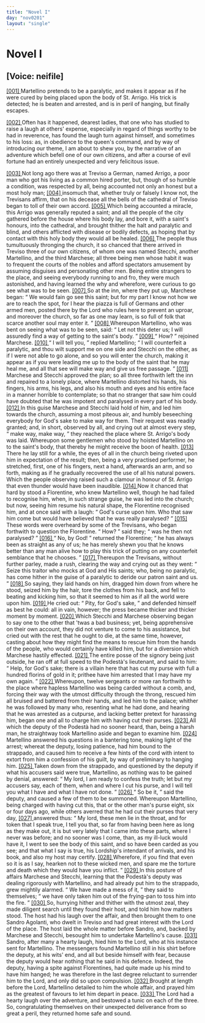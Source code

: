 ```yaml
---
title: "Novel I"
day: "nov0201"
layout: "single"
---
```

<div id="nov0201" type="novella" who="neifile">
 <h1>
  Novel I
 </h1>
 <p>
  <h2>
   [Voice: neifile]
  </h2>
 </p>
 <argument>
  <p>
   <a href="{{ site.baseurl }}itDecameron/nov0201#p02010001" id="p02010001">
    [001]
   </a>
   Martellino pretends to be a paralytic, and makes it appear
 as if he were cured by being placed upon the body of
 St. Arrigo. His trick is detected; he is beaten and
 arrested, and is in peril of hanging, but finally escapes.
  </p>
 </argument>
 <div3 type="commentary" who="neifile">
  <p>
   <a href="{{ site.baseurl }}itDecameron/nov0201#p02010002" id="p02010002">
    [002]
   </a>
   Often
   has it happened, dearest ladies, that one who has studied
 to raise a laugh at others' expense, especially in regard of things
 worthy to be had in reverence, has found the laugh turn against himself,
 and sometimes to his loss: as, in obedience to the queen's
 command, and by way of introducing our theme, I am about to shew
 you, by the narrative of an adventure which befell one of our own
 citizens, and after a course of evil fortune had an entirely unexpected
 and very felicitous issue.
  </p>
 </div3>
 <p>
  <a href="{{ site.baseurl }}itDecameron/nov0201#p02010003" id="p02010003">
   [003]
  </a>
  Not long ago there was at Treviso a German, named Arrigo, a
 poor man who got his living as a common hired porter, but, though
 of so humble a condition, was respected by all, being accounted not
      only an honest but a most holy man;
  <a href="{{ site.baseurl }}itDecameron/nov0201#p02010004" id="p02010004">
   [004]
  </a>
  insomuch that, whether truly
 or falsely I know not, the Trevisans affirm, that on his decease all
 the bells of the cathedral of Treviso began to toll of their own accord.
  <a href="{{ site.baseurl }}itDecameron/nov0201#p02010005" id="p02010005">
   [005]
  </a>
  Which being accounted a miracle, this Arrigo was generally reputed
 a saint; and all the people of the city gathered before the house where
 his body lay, and bore it, with a saint's honours, into the cathedral,
 and brought thither the halt and paralytic and blind, and others
 afflicted with disease or bodily defects, as hoping that by contact with
 this holy body they would all be healed.
  <a href="{{ site.baseurl }}itDecameron/nov0201#p02010006" id="p02010006">
   [006]
  </a>
  The people thus tumultuously
 thronging the church, it so chanced that there arrived in
 Treviso three of our own citizens, of whom one was named Stecchi,
 another Martellino, and the third Marchese; all three being men
  whose habit it was to frequent the courts of the nobles and afford
 spectators amusement by assuming disguises and personating other
 men. Being entire strangers to the place, and seeing everybody
 running to and fro, they were much astonished, and having learned
 the why and wherefore, were curious to go see what was to be seen.
  <a href="{{ site.baseurl }}itDecameron/nov0201#p02010007" id="p02010007">
   [007]
  </a>
  So at the inn, where they put up, Marchese began:
  <q direct="unspecified">
   We would
 fain go see this saint; but for my part I know not how we are to
 reach the spot, for I hear the piazza is full of Germans and other
 armed men, posted there by the Lord who rules here to prevent an
 uproar, and moreover the church, so far as one may learn, is so full
 of folk that scarce another soul may enter it.
  </q>
  <a href="{{ site.baseurl }}itDecameron/nov0201#p02010008" id="p02010008">
   [008]
  </a>
  Whereupon Martellino,
 who was bent on seeing what was to be seen, said:
  <q direct="unspecified">
   Let not
 this deter us; I will assuredly find a way of getting to the saint's
 body.
  </q>
  <a href="{{ site.baseurl }}itDecameron/nov0201#p02010009" id="p02010009">
   [009]
  </a>
  <q direct="unspecified">
   How?
  </q>
  rejoined Marchese.
  <a href="{{ site.baseurl }}itDecameron/nov0201#p02010010" id="p02010010">
   [010]
  </a>
  <q direct="unspecified">
   I will tell you,
  </q>
  replied Martellino;
  <q direct="unspecified">
   I will counterfeit a paralytic, and thou wilt support me on one side
 and Stecchi on the other, as if I were not able to go alone, and so
 you will enter the church, making it appear as if you were leading
 me up to the body of the saint that he may heal me, and all that see
 will make way and give us free passage.
  </q>
  <a href="{{ site.baseurl }}itDecameron/nov0201#p02010011" id="p02010011">
   [011]
  </a>
  Marchese and Stecchi
 approved the plan; so all three forthwith left the inn and repaired to
 a lonely place, where Martellino distorted his hands, his fingers, his
 arms, his legs, and also his mouth and eyes and his entire face in a
 manner horrible to contemplate; so that no stranger that saw him
 could have doubted that he was impotent and paralysed in every part
 of his body.
  <a href="{{ site.baseurl }}itDecameron/nov0201#p02010012" id="p02010012">
   [012]
  </a>
  In this guise Marchese and Stecchi laid hold of him,
 and led him towards the church, assuming a most piteous air, and
 humbly beseeching everybody for God's sake to make way for them.
 Their request was readily granted; and, in short, observed by all,
 and crying out at almost every step,
  <q direct="unspecified">
   make way, make way,
  </q>
  they
 reached the place where St. Arrigo's body was laid. Whereupon
 some gentlemen who stood by hoisted Martellino on to the saint's
 body, that thereby he might receive the boon of health.
  <a href="{{ site.baseurl }}itDecameron/nov0201#p02010013" id="p02010013">
   [013]
  </a>
  There he
 lay still for a while, the eyes of all in the church being riveted upon
 him in expectation of the result; then, being a very practised performer,
 he stretched, first, one of his fingers, next a hand, afterwards
 an arm, and so forth, making as if he gradually recovered the use of
 all his natural powers. Which the people observing raised such a
 clamour in honour of St. Arrigo that even thunder would have been
  inaudible.
  <a href="{{ site.baseurl }}itDecameron/nov0201#p02010014" id="p02010014">
   [014]
  </a>
  Now it chanced that hard by stood a Florentine, who
 knew Martellino well, though he had failed to recognise him, when,
 in such strange guise, he was led into the church; but now, seeing
 him resume his natural shape, the Florentine recognised him, and at
 once said with a laugh:
  <q direct="unspecified">
   God's curse upon him. Who that saw
 him come but would have believed that he was really paralysed?
  </q>
  <a href="{{ site.baseurl }}itDecameron/nov0201#p02010015" id="p02010015">
   [015]
  </a>
  These words were overheard by some of the Trevisans, who began
 forthwith to question the Florentine.
  <q direct="unspecified">
   How?
  </q>
  said they;
  <q direct="unspecified">
   was
 he then not paralysed?
  </q>
  <a href="{{ site.baseurl }}itDecameron/nov0201#p02010016" id="p02010016">
   [016]
  </a>
  <q direct="unspecified">
   No, by God!
  </q>
  returned the Florentine;
  <q direct="unspecified">
   he has always been as straight as any of us; he has merely
 shewn you that he knows better than any man alive how to play
 this trick of putting on any counterfeit semblance that he chooses.
  </q>
  <a href="{{ site.baseurl }}itDecameron/nov0201#p02010017" id="p02010017">
   [017]
  </a>
  Thereupon the Trevisans, without further parley, made a rush, clearing
 the way and crying out as they went:
  <q direct="unspecified">
   Seize this traitor who
 mocks at God and His saints; who, being no paralytic, has come
 hither in the guise of a paralytic to deride our patron saint and us.
  </q>
  <a href="{{ site.baseurl }}itDecameron/nov0201#p02010018" id="p02010018">
   [018]
  </a>
  So saying, they laid hands on him, dragged him down from where
 he stood, seized him by the hair, tore the clothes from his back, and
 fell to beating and kicking him, so that it seemed to him as if all the
 world were upon him.
  <a href="{{ site.baseurl }}itDecameron/nov0201#p02010019" id="p02010019">
   [019]
  </a>
  He cried out:
  <q direct="unspecified">
   Pity, for God's sake,
  </q>
  and
 defended himself as best he could: all in vain, however; the press
 became thicker and thicker moment by moment.
  <a href="{{ site.baseurl }}itDecameron/nov0201#p02010020" id="p02010020">
   [020]
  </a>
  Which Stecchi and
 Marchese observing began to say one to the other that 'twas a bad
 business; yet, being apprehensive on their own account, they did not
 venture to come to his assistance, but cried out with the rest that he
 ought to die, at the same time, however, casting about how they
 might find the means to rescue him from the hands of the people,
 who would certainly have killed him, but for a diversion which
 Marchese hastily effected.
  <a href="{{ site.baseurl }}itDecameron/nov0201#p02010021" id="p02010021">
   [021]
  </a>
  The entire posse of the signory being just
 outside, he ran off at full speed to the Podest&agrave;'s lieutenant, and
 said
 to him:
  <q direct="unspecified">
   Help, for God's sake; there is a villain here that has cut
 my purse with full a hundred florins of gold in it; prithee have him
 arrested that I may have my own again.
  </q>
  <a href="{{ site.baseurl }}itDecameron/nov0201#p02010022" id="p02010022">
   [022]
  </a>
  Whereupon, twelve
 sergeants or more ran forthwith to the place where hapless Martellino
 was being carded without a comb, and, forcing their way with the
 utmost difficulty through the throng, rescued him all bruised and
 battered from their hands, and led him to the palace; whither he was
 followed by many who, resenting what he had done, and hearing that
  he was arrested as a cutpurse, and lacking better pretext for harassing
 him, began one and all to charge him with having cut their purses.
  <a href="{{ site.baseurl }}itDecameron/nov0201#p02010023" id="p02010023">
   [023]
  </a>
  All which the deputy of the Podest&agrave; had no sooner heard, than, being
 a harsh man, he straightway took Martellino aside and began to
 examine him.
  <a href="{{ site.baseurl }}itDecameron/nov0201#p02010024" id="p02010024">
   [024]
  </a>
  Martellino answered his questions in a bantering tone,
 making light of the arrest; whereat the deputy, losing patience, had
 him bound to the strappado, and caused him to receive a few hints of
 the cord with intent to extort from him a confession of his guilt, by
 way of preliminary to hanging him.
  <a href="{{ site.baseurl }}itDecameron/nov0201#p02010025" id="p02010025">
   [025]
  </a>
  Taken down from the strappado,
 and questioned by the deputy if what his accusers said were
 true, Martellino, as nothing was to be gained by denial, answered:
  <q direct="unspecified">
   My lord, I am ready to confess the truth; let but my accusers say,
 each of them, when and where I cut his purse, and I will tell you
 what I have and what I have not done.
  </q>
  <a href="{{ site.baseurl }}itDecameron/nov0201#p02010026" id="p02010026">
   [026]
  </a>
  <q direct="unspecified">
   So be it,
  </q>
  said the deputy,
 and caused a few of them to be summoned. Whereupon Martellino,
 being charged with having cut this, that or the other man's purse
 eight, six or four days ago, while others averred that he had cut their
 purses that very day,
  <a href="{{ site.baseurl }}itDecameron/nov0201#p02010027" id="p02010027">
   [027]
  </a>
  answered thus:
  <q direct="unspecified">
   My lord, these men lie in
 the throat, and for token that I speak true, I tell you that, so far from
 having been here as long as they make out, it is but very lately that
 I came into these parts, where I never was before; and no sooner was
 I come, than, as my ill-luck would have it, I went to see the body of
 this saint, and so have been carded as you see; and that what I say
 is true, his Lordship's intendant of arrivals, and his book, and also my
 host may certify.
   <a href="{{ site.baseurl }}itDecameron/nov0201#p02010028" id="p02010028">
    [028]
   </a>
   Wherefore, if you find that even so it is as I say,
 hearken not to these wicked men, and spare me the torture and death
 which they would have you inflict.
  </q>
  <a href="{{ site.baseurl }}itDecameron/nov0201#p02010029" id="p02010029">
   [029]
  </a>
  In this posture of affairs
 Marchese and Stecchi, learning that the Podest&agrave;'s deputy was dealing
 rigorously with Martellino, and had already put him to the strappado,
 grew mightily alarmed.
  <q direct="unspecified">
   We have made a mess of it,
  </q>
  they said to
 themselves;
  <q direct="unspecified">
   we have only taken him out of the frying-pan to toss
 him into the fire.
  </q>
  <a href="{{ site.baseurl }}itDecameron/nov0201#p02010030" id="p02010030">
   [030]
  </a>
  So, hurrying hither and thither with the utmost
 zeal, they made diligent search until they found their host, and told
 him how matters stood. The host had his laugh over the affair, and
 then brought them to one Sandro Agolanti, who dwelt in Treviso
 and had great interest with the Lord of the place. The host laid the
 whole matter before Sandro, and, backed by Marchese and Stecchi,
 besought him to undertake Martellino's cause.
  <a href="{{ site.baseurl }}itDecameron/nov0201#p02010031" id="p02010031">
   [031]
  </a>
  Sandro, after many
  a hearty laugh, hied him to the Lord, who at his instance sent for
 Martellino. The messengers found Martellino still in his shirt before
 the deputy, at his wits' end, and all but beside himself with fear,
 because the deputy would hear nothing that he said in his defence.
 Indeed, the deputy, having a spite against Florentines, had quite
 made up his mind to have him hanged; he was therefore in the last
 degree reluctant to surrender him to the Lord, and only did so upon
 compulsion.
  <a href="{{ site.baseurl }}itDecameron/nov0201#p02010032" id="p02010032">
   [032]
  </a>
  Brought at length before the Lord, Martellino detailed
 to him the whole affair, and prayed him as the greatest of favours to
 let him depart in peace.
  <a href="{{ site.baseurl }}itDecameron/nov0201#p02010033" id="p02010033">
   [033]
  </a>
  The Lord had a hearty laugh over the
 adventure, and bestowed a tunic on each of the three. So, congratulating
 themselves on their unexpected deliverance from so great
 a peril, they returned home safe and sound.
 </p>
</div>